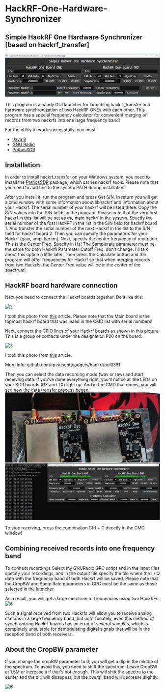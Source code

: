 # HackRF-One-Hardware-Synchronizer
## Simple HackRF One Hardware Synchronizer [based on hackrf_transfer]

![1](https://github.com/Foxiks/HackRF-One-Hardware-Synchronizer/blob/main/images/12.png)

This program is a handy GUI launcher for launching hackrf_transfer and hardware synchronization of two HackRF ONEs with each other. This program has a special frequency calculator for convenient merging of records from two hackrfs into one large frequency band!

For the utility to work successfully, you must:
- [Java 8](https://www.java.com/ru/download/)
- [GNU Radio](https://www.gnuradio.org)
- [PothosSDR](https://downloads.myriadrf.org/builds/PothosSDR/)
## Installation
In order to install hackrf_transfer on your Windows system, you need to install the [PothosSDR](https://downloads.myriadrf.org/builds/PothosSDR/) package, which carries hackrf_tools. Please note that you need to add this to the system PATH during installation!

After you install it, run the program and press Get S/N. In return you will get a cmd window with some information about libhackrf and information about your Hackrf. The serial number of your hackrf will be listed there. Copy the S/N values ​​into the S/N fields in the program. Please note that the very first hackrf in this list will be set as the main hackrf in the system.
Specify the serial number of the first HackRF in the list in the S/N field for hackrf board 1. And transfer the serial number of the next Hackrf in the list to the S/N field for hackrf board 2. Then you can specify the parameters for your Hackrf (gain, amplifier on).
Next, specify the center frequency of reception. This is the Center Freq. Specify in Hz! The Samplerate parameter must be the same for both Hackrf! Parameter Cutoff Freq. don't change. I'll talk about this option a little later. Then press the Calculate button and the program will offer frequencies for Hackrf so that when merging records from two Hackrfs, the Center Freq value will be in the center of the spectrum!

## HackRF board hardware connection

Next you need to connect the Hackrf boards together. Do it like this:

![2](https://i0.wp.com/olegkutkov.me/wp-content/uploads/2020/06/HackRF-One-boards_clock_sync.jpeg?ssl=1)

 
I took this photo from [this](https://olegkutkov.me/2020/06/17/combining-two-hackrf-sdr-to-see-more/) article.
Please note that the Main board is the topmost hackrf board that was listed in the CMD list with serial numbers!

Next, connect the GPIO lines of your Hackrf boards as shown in this picture. This is a group of contacts under the designation P20 on the board:

![3](https://i0.wp.com/olegkutkov.me/wp-content/uploads/2020/06/HackRF-One-sync.jpeg?ssl=1)

 
I took this photo from [this](https://olegkutkov.me/2020/06/17/combining-two-hackrf-sdr-to-see-more/) article.

More info: github.com/greatscottgadgets/hackrf/pull/381

Then you can select the data recording mode (wav or raw) and start receiving data.
If you've done everything right, you'll notice all the LEDs on your SDR boards (RX and TX) light up. And in the CMD that opens, you will see how the data transfer process began.
![4](https://github.com/Foxiks/HackRF-One-Hardware-Synchronizer/blob/main/images/9vbl.jpg)
![5](https://github.com/Foxiks/HackRF-One-Hardware-Synchronizer/blob/main/images/Mp3.jpg)

To stop receiving, press the combination Ctrl + C directly in the CMD window!

## Combining received records into one frequency band
To connect recordings Select my GNURadio GRC script and in the input files specify your recordings, and in the output file specify the file where the I / Q data with the frequency band of both Hackrf will be saved. Please note that the CropBW and Samp Rate parameters in GRC must be the same as those selected in the launcher.

As a result, you will get a large spectrum of frequencies using two HackRFs:
![6](https://sun9-84.userapi.com/s/v1/if2/5GbQAZP28_jQ1eeyFsbNqy7Ofgtr3wbSRgj0I-l8_P0HW7e6sEDsYNNZ_X0ptkKem0KyjfnkhySunQMfZGE_KgzC.jpg?size=1920x1032&quality=96&type=album)

Such a signal received from two Hackrfs will allow you to receive analog stations in a large frequency band, but unfortunately, even this method of synchronizing Hackrf boards has an error of several samples, which is completely unsuitable for demodulating digital signals that will be in the reception band of both receivers.

## About the CropBW parameter

If you change the cropBW parameter to 0, you will get a dip in the middle of the spectrum. To avoid this, you need to shift the spectrum. Leave CropBW at 1.5M or increase it if that's not enough. This will shift the spectra to the center and the dip will disappear, but the overall band will decrease slightly.

![6](https://sun9-85.userapi.com/s/v1/if2/a398HdLLO-W6V-h4st699ve-eLmTVL2CPjniIm3QP7srGZnyDdFsaAHpOGk9kMmBQSlTag0cLu81zmXo3jxT43WV.jpg?size=1920x1032&quality=96&type=album)
